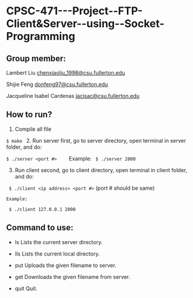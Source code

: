 # CPSC-471---Project--FTP-Client&Server--using--Socket-Programming

## Group member:

Lambert Liu   chenxiaoliu_1998@csu.fullerton.edu

Shijie Feng   donfeng97@csu.fullerton.edu

Jacqueline Isabel Cardenas   jacisac@csu.fullerton.edu



## How to run?
1. Compile all file

```	$ make	```
2. Run server first, go to server directory, open terminal in server folder, and do:

```	$ ./server <port #> 	```	
	Example:
```	$ ./server 2000```
	
3. Run client second, go to client directory, open terminal in client folder, and do:

```	$ ./client <ip address> <port #>```	
	(port # should be same)
	
	Example:
```	$ ./client 127.0.0.1 2000```


## Command to use:

- ls  			Lists the current server directory.

- lls  			Lists the current local directory.

- put <FILENAME>  	Uploads the given filename to server.
	
- get <FILENAME>  	Downloads the given filename from server.

- quit 			Quit.

